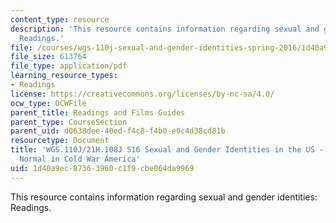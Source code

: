 ```yaml
---
content_type: resource
description: 'This resource contains information regarding sexual and gender identities:
  Readings.'
file: /courses/wgs-110j-sexual-and-gender-identities-spring-2016/1d40a9ec87363960c1f9cbe064da9969_MITWGS_110JS16_Normal.pdf
file_size: 613764
file_type: application/pdf
learning_resource_types:
- Readings
license: https://creativecommons.org/licenses/by-nc-sa/4.0/
ocw_type: OCWFile
parent_title: Readings and Films Guides
parent_type: CourseSection
parent_uid: d0638dee-40ed-f4c8-f4b0-e0c4d38cd81b
resourcetype: Document
title: 'WGS.110J/21H.108J S16 Sexual and Gender Identities in the US - Reading Guides:
  Normal in Cold War America'
uid: 1d40a9ec-8736-3960-c1f9-cbe064da9969
---
```

This resource contains information regarding sexual and gender identities: Readings.